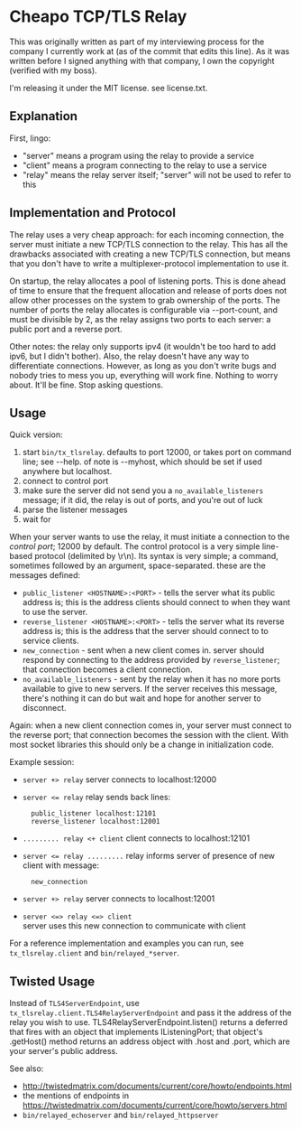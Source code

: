 Cheapo TCP/TLS Relay
====================

This was originally written as part of my interviewing process for the company I
currently work at (as of the commit that edits this line). As it was written before
I signed anything with that company, I own the copyright (verified with my boss).

I'm releasing it under the MIT license. see license.txt.

Explanation
-----------

First, lingo:

- "server" means a program using the relay to provide a service
- "client" means a program connecting to the relay to use a service
- "relay" means the relay server itself; "server" will not be used to refer to this


Implementation and Protocol
---------------------------

The relay uses a very cheap approach: for each incoming connection, the server must
initiate a new TCP/TLS connection to the relay. This has all the drawbacks associated
with creating a new TCP/TLS connection, but means that you don't have to write a
multiplexer-protocol implementation to use it.

On startup, the relay allocates a pool of listening ports. This is done ahead of time
to ensure that the frequent allocation and release of ports does not allow other
processes on the system to grab ownership of the ports. The number of ports the relay
allocates is configurable via --port-count, and must be divisible by 2, as the relay
assigns two ports to each server: a public port and a reverse port.

Other notes: the relay only supports ipv4 (it wouldn't be too hard to add ipv6, but
I didn't bother). Also, the relay doesn't have any way to differentiate connections.
However, as long as you don't write bugs and nobody tries to mess you up, everything
will work fine. Nothing to worry about. It'll be fine. Stop asking questions.

Usage
-----

Quick version:

1. start `bin/tx_tlsrelay`. defaults to port 12000, or takes port on command line;
   see --help. of note is --myhost, which should be set if used anywhere but localhost.
2. connect to control port
3. make sure the server did not send you a `no_available_listeners` message; if it
   did, the relay is out of ports, and you're out of luck
4. parse the listener messages
5. wait for 

When your server wants to use the relay, it must initiate a connection to the
*control port*; 12000 by default. The control protocol is a very simple line-based
protocol (delimited by \r\n). Its syntax is very simple; a command, sometimes
followed by an argument, space-separated. these are the messages defined:

- `public_listener <HOSTNAME>:<PORT>` - tells the server what its public address is;
  this is the address clients should connect to when they want to use the server.
- `reverse_listener <HOSTNAME>:<PORT>` - tells the server what its reverse address is;
  this is the address that the server should connect to to service clients.
- `new_connection` - sent when a new client comes in. server should respond by
  connecting to the address provided by `reverse_listener`; that connection becomes
  a client connection.
- `no_available_listeners` - sent by the relay when it has no more ports available
  to give to new servers. If the server receives this message, there's nothing it
  can do but wait and hope for another server to disconnect.

Again: when a new client connection comes in, your server must connect to the
reverse port; that connection becomes the session with the client. With most socket
libraries this should only be a change in initialization code.

Example session:

- `server +> relay` server connects to localhost:12000
- `server <= relay` relay sends back lines:

        public_listener localhost:12101
        reverse_listener localhost:12001

- `......... relay <+ client` client connects to localhost:12101
- `server <= relay .........` relay informs server of presence of new client with message:

        new_connection

- `server +> relay` server connects to localhost:12001
- `server <=> relay <=> client`  
  server uses this new connection to communicate with client

For a reference implementation and examples you can run, see `tx_tlsrelay.client`
and `bin/relayed_*server`.

Twisted Usage
-------------

Instead of `TLS4ServerEndpoint`, use `tx_tlsrelay.client.TLS4RelayServerEndpoint`
and pass it the address of the relay you wish to use. TLS4RelayServerEndpoint.listen()
returns a deferred that fires with an object that implements IListeningPort;
that object's .getHost() method returns an address object with .host and .port, which
are your server's public address.

See also:

- http://twistedmatrix.com/documents/current/core/howto/endpoints.html
- the mentions of endpoints in
  https://twistedmatrix.com/documents/current/core/howto/servers.html
- `bin/relayed_echoserver` and `bin/relayed_httpserver`
